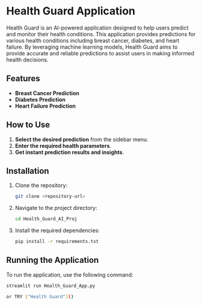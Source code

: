 # Health Guard Application

Health Guard is an AI-powered application designed to help users predict and monitor their health conditions. This application provides predictions for various health conditions including breast cancer, diabetes, and heart failure. By leveraging machine learning models, Health Guard aims to provide accurate and reliable predictions to assist users in making informed health decisions.

## Features

- **Breast Cancer Prediction**
- **Diabetes Prediction**
- **Heart Failure Prediction**

## How to Use

1. **Select the desired prediction** from the sidebar menu.
2. **Enter the required health parameters**.
3. **Get instant prediction results and insights**.

## Installation

1. Clone the repository:
    ```sh
    git clone <repository-url>
    ```
2. Navigate to the project directory:
    ```sh
    cd Health_Guard_AI_Proj
    ```
3. Install the required dependencies:
    ```sh
    pip install -r requirements.txt
    ```

## Running the Application

To run the application, use the following command:
```sh
streamlit run Health_Guard_App.py

or TRY ["Health Guard"]()